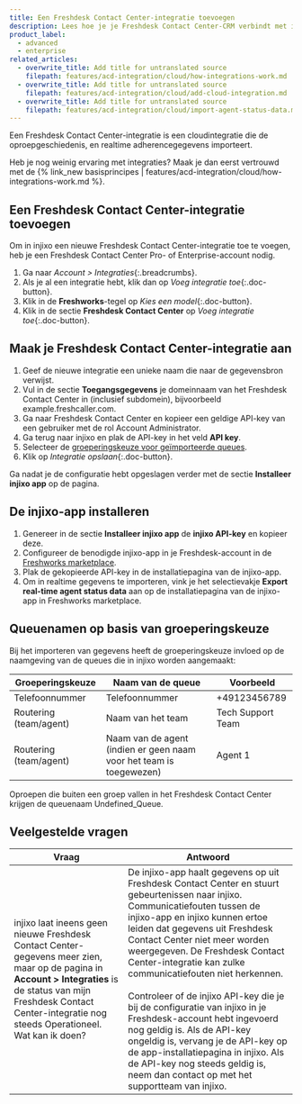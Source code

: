 ```yaml
---
title: Een Freshdesk Contact Center-integratie toevoegen
description: Lees hoe je je Freshdesk Contact Center-CRM verbindt met injixo om gegevens te importeren.
product_label:
  - advanced
  - enterprise
related_articles:
  - overwrite_title: Add title for untranslated source
    filepath: features/acd-integration/cloud/how-integrations-work.md
  - overwrite_title: Add title for untranslated source
    filepath: features/acd-integration/cloud/add-cloud-integration.md
  - overwrite_title: Add title for untranslated source
    filepath: features/acd-integration/cloud/import-agent-status-data.md
---
```


Een Freshdesk Contact Center-integratie is een cloudintegratie die de oproepgeschiedenis, en realtime adherencegegevens importeert.

Heb je nog weinig ervaring met integraties? Maak je dan eerst vertrouwd met de {% link_new basisprincipes | features/acd-integration/cloud/how-integrations-work.md %}.

## Een Freshdesk Contact Center-integratie toevoegen 

Om in injixo een nieuwe Freshdesk Contact Center-integratie toe te voegen, heb je een Freshdesk Contact Center Pro- of Enterprise-account nodig.

1. Ga naar _Account > Integraties_{:.breadcrumbs}.
2. Als je al een integratie hebt, klik dan op _Voeg integratie toe_{:.doc-button}.
3. Klik in de **Freshworks**-tegel op _Kies een model_{:.doc-button}.
4. Klik in de sectie **Freshdesk Contact Center** op _Voeg integratie toe_{:.doc-button}.

## Maak je Freshdesk Contact Center-integratie aan

1. Geef de nieuwe integratie een unieke naam die naar de gegevensbron verwijst.
2. Vul in de sectie **Toegangsgegevens** je domeinnaam van het Freshdesk Contact Center in (inclusief subdomein), bijvoorbeeld example.freshcaller.com.
3. Ga naar Freshdesk Contact Center en kopieer een geldige API-key van een gebruiker met de rol Account Administrator.
4. Ga terug naar injixo en plak de API-key in het veld **API key**.
5. Selecteer de [groeperingskeuze voor geïmporteerde queues](#queuenamen-op-basis-van-groeperingskeuze).
6. Klik op _Integratie opslaan_{:.doc-button}. 

Ga nadat je de configuratie hebt opgeslagen verder met de sectie **Installeer injixo app** op de pagina.

## De injixo-app installeren

1. Genereer in de sectie **Installeer injixo app** de **injixo API-key** en kopieer deze.
2. Configureer de benodigde injixo-app in je Freshdesk-account in de [Freshworks marketplace](https://www.freshworks.com/apps/freshcaller/injixo_1/).
3. Plak de gekopieerde API-key in de installatiepagina van de injixo-app.
4. Om in realtime gegevens te importeren, vink je het selectievakje **Export real-time agent status data** aan op de installatiepagina van de injixo-app in Freshworks marketplace.

## Queuenamen op basis van groeperingskeuze

Bij het importeren van gegevens heeft de groeperingskeuze invloed op de naamgeving van de queues die in injixo worden aangemaakt:

| Groeperingskeuze   | Naam van de queue                               | Voorbeeld           |
| ------------------- | ---------------------------------------- | ----------------- |
| Telefoonnummer        | Telefoonnummer                             | +49123456789      |
| Routering (team/agent) | Naam van het team                                | Tech Support Team |
| Routering (team/agent) | Naam van de agent (indien er geen naam voor het team is toegewezen) | Agent 1           |

Oproepen die buiten een groep vallen in het Freshdesk Contact Center krijgen de queuenaam Undefined_Queue.

## Veelgestelde vragen

| Vraag                                                                                                                                                                       | Antwoord                                                                                                                                                                                                                                                                                                                                                                                                                                                                                                                   |
| ------------------------------------------------------------------------------------------------------------------------------------------------------------------------------ | ------------------------------------------------------------------------------------------------------------------------------------------------------------------------------------------------------------------------------------------------------------------------------------------------------------------------------------------------------------------------------------------------------------------------------------------------------------------------------------------------------------------------ |
| injixo laat ineens geen nieuwe Freshdesk Contact Center-gegevens meer zien, maar op de pagina in **Account > Integraties** is de status van mijn Freshdesk Contact Center-integratie nog steeds Operationeel. Wat kan ik doen? | De injixo-app haalt gegevens op uit Freshdesk Contact Center en stuurt gebeurtenissen naar injixo. Communicatiefouten tussen de injixo-app en injixo kunnen ertoe leiden dat gegevens uit Freshdesk Contact Center niet meer worden weergegeven. De Freshdesk Contact Center-integratie kan zulke communicatiefouten niet herkennen.<br><br>Controleer of de injixo API-key die je bij de configuratie van injixo in je Freshdesk-account hebt ingevoerd nog geldig is. Als de API-key ongeldig is, vervang je de API-key op de app-installatiepagina in injixo. Als de API-key nog steeds geldig is, neem dan contact op met het supportteam van injixo. |
